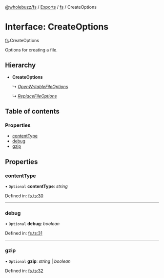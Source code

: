 [@wholebuzz/fs](../README.md) / [Exports](../modules.md) / [fs](../modules/fs.md) / CreateOptions

# Interface: CreateOptions

[fs](../modules/fs.md).CreateOptions

Options for creating a file.

## Hierarchy

- **CreateOptions**

  ↳ [*OpenWritableFileOptions*](fs.openwritablefileoptions.md)

  ↳ [*ReplaceFileOptions*](fs.replacefileoptions.md)

## Table of contents

### Properties

- [contentType](fs.createoptions.md#contenttype)
- [debug](fs.createoptions.md#debug)
- [gzip](fs.createoptions.md#gzip)

## Properties

### contentType

• `Optional` **contentType**: *string*

Defined in: [fs.ts:30](https://github.com/wholebuzz/fs/blob/master/src/fs.ts#L30)

___

### debug

• `Optional` **debug**: *boolean*

Defined in: [fs.ts:31](https://github.com/wholebuzz/fs/blob/master/src/fs.ts#L31)

___

### gzip

• `Optional` **gzip**: *string* \| *boolean*

Defined in: [fs.ts:32](https://github.com/wholebuzz/fs/blob/master/src/fs.ts#L32)
